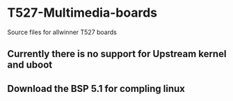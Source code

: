 # T527-Multimedia-boards
Source files for allwinner T527 boards
## Currently there is no support for Upstream kernel and uboot
## Download the BSP 5.1 for compling linux 

